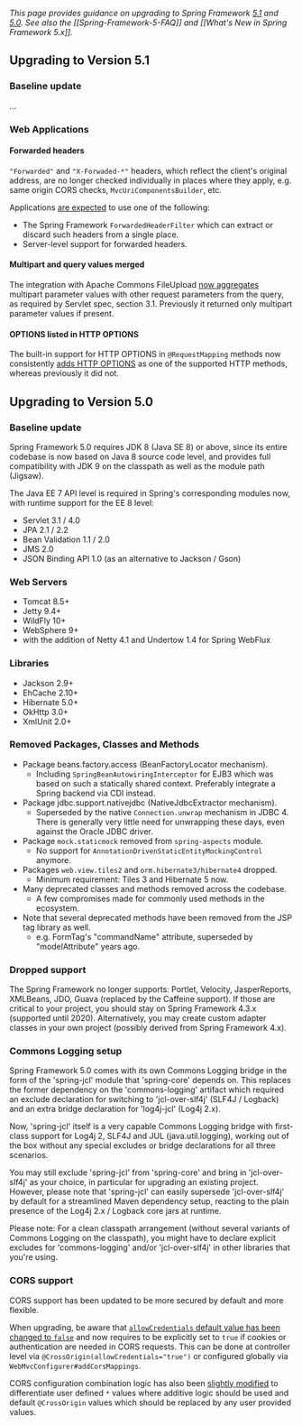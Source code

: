 _This page provides guidance on upgrading to Spring Framework [5.1](#Upgrading-to-Version-5.1) and [5.0](#Upgrading-to-Version-5.0). See also the [[Spring-Framework-5-FAQ]] and [[What's New in Spring Framework 5.x]]._


## Upgrading to Version 5.1

### Baseline update

...

### Web Applications

#### Forwarded headers

`"Forwarded"` and `"X-Forwaded-*"` headers, which reflect the client's original address, are no longer checked individually in places where they apply, e.g. same origin CORS checks, `MvcUriComponentsBuilder`, etc. 

Applications [are expected](https://jira.spring.io/browse/SPR-16668) to use one of the following:
* The Spring Framework `ForwardedHeaderFilter` which can extract or discard such headers from a single place.
* Server-level support for forwarded headers.

#### Multipart and query values merged

The integration with Apache Commons FileUpload [now aggregates](https://jira.spring.io/browse/SPR-16590) multipart parameter values with other request parameters from the query, as required by Servlet spec, section 3.1. Previously it returned only multipart parameter values if present.

#### OPTIONS listed in HTTP OPTIONS

The built-in support for HTTP OPTIONS in `@RequestMapping` methods now consistently [adds HTTP OPTIONS](https://jira.spring.io/browse/SPR-16513) as one of the supported HTTP methods, whereas previously it did not.


## Upgrading to Version 5.0

### Baseline update

Spring Framework 5.0 requires JDK 8 (Java SE 8) or above, since its entire codebase is now based on Java 8 source code level, and provides full compatibility with JDK 9 on the classpath as well as the module path (Jigsaw).

The Java EE 7 API level is required in Spring's corresponding modules now, with runtime support for the EE 8 level:

* Servlet 3.1 / 4.0
* JPA 2.1 / 2.2
* Bean Validation 1.1 / 2.0
* JMS 2.0
* JSON Binding API 1.0 (as an alternative to Jackson / Gson)

### Web Servers

* Tomcat 8.5+
* Jetty 9.4+
* WildFly 10+
* WebSphere 9+
* with the addition of Netty 4.1 and Undertow 1.4 for Spring WebFlux

### Libraries

* Jackson 2.9+
* EhCache 2.10+
* Hibernate 5.0+
* OkHttp 3.0+
* XmlUnit 2.0+

### Removed Packages, Classes and Methods

* Package beans.factory.access (BeanFactoryLocator mechanism).
  * Including `SpringBeanAutowiringInterceptor` for EJB3 which was based on such a statically shared context. Preferably integrate a Spring backend via CDI instead.
* Package jdbc.support.nativejdbc (NativeJdbcExtractor mechanism).
  * Superseded by the native `Connection.unwrap` mechanism in JDBC 4. There is generally very little need for unwrapping these days, even against the Oracle JDBC driver.
* Package `mock.staticmock` removed from `spring-aspects` module.
  * No support for `AnnotationDrivenStaticEntityMockingControl` anymore.
* Packages `web.view.tiles2` and `orm.hibernate3/hibernate4` dropped.
  * Minimum requirement: Tiles 3 and Hibernate 5 now.
* Many deprecated classes and methods removed across the codebase.
  * A few compromises made for commonly used methods in the ecosystem.
* Note that several deprecated methods have been removed from the JSP tag library as well.
  * e.g. FormTag's "commandName" attribute, superseded by "modelAttribute" years ago.

### Dropped support

The Spring Framework no longer supports: Portlet, Velocity, JasperReports, XMLBeans, JDO, Guava (replaced by the Caffeine support). If those are critical to your project, you should stay on Spring Framework 4.3.x (supported until 2020).
Alternatively, you may create custom adapter classes in your own project (possibly derived from Spring Framework 4.x).

### Commons Logging setup

Spring Framework 5.0 comes with its own Commons Logging bridge in the form of the 'spring-jcl' module that 'spring-core' depends on. This replaces the former dependency on the 'commons-logging' artifact which required an exclude declaration for switching to 'jcl-over-slf4j' (SLF4J / Logback) and an extra bridge declaration for 'log4j-jcl' (Log4j 2.x).

Now, 'spring-jcl' itself is a very capable Commons Logging bridge with first-class support for Log4j 2, SLF4J and JUL (java.util.logging), working out of the box without any special excludes or bridge declarations for all three scenarios.

You may still exclude 'spring-jcl' from 'spring-core' and bring in 'jcl-over-slf4j' as your choice, in particular for upgrading an existing project. However, please note that 'spring-jcl' can easily supersede 'jcl-over-slf4j' by default for a streamlined Maven dependency setup, reacting to the plain presence of the Log4j 2.x / Logback core jars at runtime. 

Please note: For a clean classpath arrangement (without several variants of Commons Logging on the classpath), you might have to declare explicit excludes for 'commons-logging' and/or 'jcl-over-slf4j' in other libraries that you're using.

### CORS support

CORS support has been updated to be more secured by default and more flexible.

When upgrading, be aware that [`allowCredentials` default value has been changed to `false`](https://jira.spring.io/browse/SPR-16130) and now requires to be explicitly set to `true` if cookies or authentication are needed in CORS requests. This can be done at controller level via `@CrossOrigin(allowCredentials="true")` or configured globally via `WebMvcConfigurer#addCorsMappings`.

CORS configuration combination logic has also been [slightly modified](https://jira.spring.io/browse/SPR-15772) to differentiate user defined `*` values where additive logic should be used and default `@CrossOrigin` values which should be replaced by any user provided values.